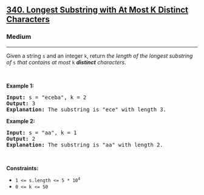 <h2><a href="https://leetcode.com/problems/longest-substring-with-at-most-k-distinct-characters/">340. Longest Substring with At Most K Distinct Characters</a></h2><h3>Medium</h3><hr><div style="user-select: auto;"><p style="user-select: auto;">Given a string <code style="user-select: auto;">s</code> and an integer <code style="user-select: auto;">k</code>, return <em style="user-select: auto;">the length of the longest substring of</em> <code style="user-select: auto;">s</code> <em style="user-select: auto;">that contains at most</em> <code style="user-select: auto;">k</code> <em style="user-select: auto;"><strong style="user-select: auto;">distinct</strong> characters</em>.</p>

<p style="user-select: auto;">&nbsp;</p>
<p style="user-select: auto;"><strong style="user-select: auto;">Example 1:</strong></p>

<pre style="user-select: auto;"><strong style="user-select: auto;">Input:</strong> s = "eceba", k = 2
<strong style="user-select: auto;">Output:</strong> 3
<strong style="user-select: auto;">Explanation:</strong> The substring is "ece" with length 3.</pre>

<p style="user-select: auto;"><strong style="user-select: auto;">Example 2:</strong></p>

<pre style="user-select: auto;"><strong style="user-select: auto;">Input:</strong> s = "aa", k = 1
<strong style="user-select: auto;">Output:</strong> 2
<strong style="user-select: auto;">Explanation:</strong> The substring is "aa" with length 2.
</pre>

<p style="user-select: auto;">&nbsp;</p>
<p style="user-select: auto;"><strong style="user-select: auto;">Constraints:</strong></p>

<ul style="user-select: auto;">
	<li style="user-select: auto;"><code style="user-select: auto;">1 &lt;= s.length &lt;= 5 * 10<sup style="user-select: auto;">4</sup></code></li>
	<li style="user-select: auto;"><code style="user-select: auto;">0 &lt;= k &lt;= 50</code></li>
</ul>
</div>